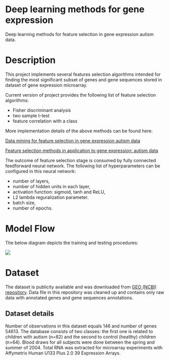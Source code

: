 # Deep learning methods for gene expression
Deep learning methods for feature selection in gene expression autism data.
# Description
This project implements several features selection algorithms intended for finding the most significant subset of genes and gene sequences stored in dataset of gene expression microarray. 

Current version of project provides the following list of feature selection algorithms:
* Fisher discriminant analysis
* two sample t-test
* feature correlation with a class
  
More implementation details of the above methods can be found here:

[Data mining for feature selection in gene expression autism data](http://www.sciencedirect.com/science/article/pii/S0957417414005259)

[Feature selection methods in application to gene expression: autism data](http://www.pe.org.pl/articles/2014/8/47.pdf)

The outcome of feature selection stage is consumed by fully connected feedforward neural network. The following list of hyperparameters can be configured in this neural network:
* number of layers,
* number of hidden units in each layer,
* activation function: sigmoid, tanh and ReLU,
* L2 lambda reguralization parameter.
* batch size,
* number of epochs.

# Model Flow
The below diagram depicts the training and testing procedures:

![](pics/model_flow.png)

# Dataset

The dataset is publicity available and was downloaded from [GEO (NCBI) repository](https://www.ncbi.nlm.nih.gov/sites/GDSbrowser?acc=GDS4431). Data file in this repository was cleaned up and contains only raw data with annotated genes and gene sequences annotations.

## Dataset details
Number of observations in this dataset equals 146 and number of genes 54613. The database consists of two classes: the first one is related to children with autism (n=82) and the second to control (healthy) children (n=64). Blood draws for all subjects were done between the spring and  summer  of  2004.  Total  RNA  was  extracted  for  microarray experiments with Affymetrix Human U133 Plus 2.0 39 Expression Arrays. 
